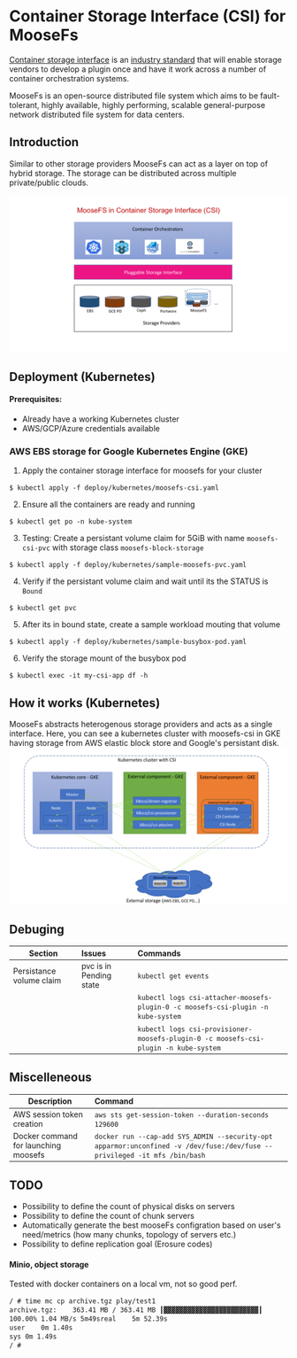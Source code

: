 # Container Storage Interface (CSI) for MooseFs
[Container storage interface](https://kubernetes-csi.github.io/docs/) is an [industry standard](https://github.com/container-storage-interface/spec/blob/master/spec.md) that will enable storage vendors to develop a plugin once and have it work across a number of container orchestration systems.

MooseFs is an open-source distributed file system which aims to be fault-tolerant, highly available, highly performing, scalable general-purpose network distributed file system for data centers.

## Introduction
Similar to other storage providers MooseFs can act as a layer on top of hybrid storage. The storage can be distributed across multiple private/public clouds.

[//]: # "image courtesy: "
![alt MooseFSCSI](MooseFSinCSI.png)


## Deployment (Kubernetes)
#### Prerequisites:
* Already have a working Kubernetes cluster
* AWS/GCP/Azure credentials available

### AWS EBS storage for Google Kubernetes Engine (GKE)
1. Apply the container storage interface for moosefs for your cluster
```
$ kubectl apply -f deploy/kubernetes/moosefs-csi.yaml
```
2. Ensure all the containers are ready and running
```
$ kubectl get po -n kube-system
```
3. Testing: Create a persistant volume claim for 5GiB with name `moosefs-csi-pvc` with storage class `moosefs-block-storage`
```
$ kubectl apply -f deploy/kubernetes/sample-moosefs-pvc.yaml
```
4. Verify if the persistant volume claim and wait until its the STATUS is `Bound`
```
$ kubectl get pvc
```
5. After its in bound state, create a sample workload mouting that volume
```
$ kubectl apply -f deploy/kubernetes/sample-busybox-pod.yaml
```
6. Verify the storage mount of the busybox pod
```
$ kubectl exec -it my-csi-app df -h
```

## How it works (Kubernetes)
MooseFs abstracts heterogenous storage providers and acts as a single interface. Here, you can see a kubernetes cluster with moosefs-csi in GKE having storage from AWS elastic block store and Google's persistant disk.
![alt k8sMooseFs](k8sMooseFs.png)


## Debuging
| Section                  | Issues                            |Commands  |
| -------------            |:-------------                     |:-----    |
| Persistance volume claim |pvc is in Pending state            | `kubectl get events` |
|                          || `kubectl logs csi-attacher-moosefs-plugin-0 -c moosefs-csi-plugin -n kube-system` |
|                          || `kubectl logs csi-provisioner-moosefs-plugin-0 -c moosefs-csi-plugin -n kube-system` |

## Miscelleneous
| Description                        | Command       |
| -------------                      |:------------- |
|AWS session token creation          |`aws sts get-session-token --duration-seconds 129600` |
|Docker command for launching moosefs|`docker run --cap-add SYS_ADMIN --security-opt apparmor:unconfined -v /dev/fuse:/dev/fuse --privileged -it mfs /bin/bash`



## TODO
* Possibility to define the count of physical disks on servers
* Possibility to define the count of chunk servers
* Automatically generate the best mooseFs configration based on user's need/metrics (how many chunks, topology of servers etc.)
* Possibility to define replication goal (Erosure codes)

#### Minio, object storage
Tested with docker containers on a local vm, not so good perf.
```
/ # time mc cp archive.tgz play/test1
archive.tgz:    363.41 MB / 363.41 MB ┃▓▓▓▓▓▓▓▓▓▓▓▓▓▓▓▓▓▓▓▓▓▓▓▓┃ 100.00% 1.04 MB/s 5m49sreal	5m 52.39s
user	0m 1.40s
sys	0m 1.49s
/ #
```
